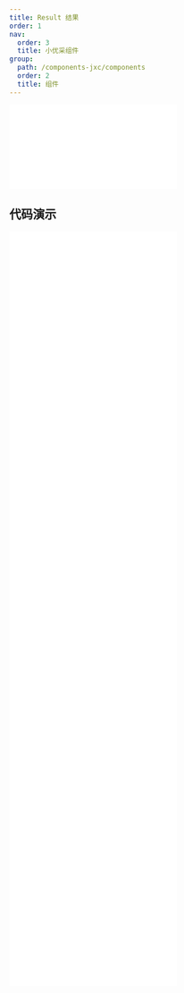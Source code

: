 ```yaml
---
title: Result 结果
order: 1
nav:
  order: 3
  title: 小优采组件
group:
  path: /components-jxc/components
  order: 2
  title: 组件
---
```


<div>
<embed src="@docs-common/result/index.md"></embed>
</div>
        
## 代码演示

<Row gutter=8>

  <Col span=24>
    
  <div class="code-box"><embed src="@abiz-rc-jxc/result/demo/403-result-jxc.md"></embed></div>
          
  <div class="code-box"><embed src="@abiz-rc-jxc/result/demo/404-result-jxc.md"></embed></div>
          
  <div class="code-box"><embed src="@abiz-rc-jxc/result/demo/500-result-jxc.md"></embed></div>
          
  <div class="code-box"><embed src="@abiz-rc-jxc/result/demo/customIcon-result-jxc.md"></embed></div>
          
  <div class="code-box"><embed src="@abiz-rc-jxc/result/demo/error-result-jxc.md"></embed></div>
          
  <div class="code-box"><embed src="@abiz-rc-jxc/result/demo/info-result-jxc.md"></embed></div>
          
  <div class="code-box"><embed src="@abiz-rc-jxc/result/demo/success-result-jxc.md"></embed></div>
          
  <div class="code-box"><embed src="@abiz-rc-jxc/result/demo/warning-result-jxc.md"></embed></div>
          
  </Col>
          
</Row>
        
<div><embed src="@docs-common/result/index-api.md"></embed><div>
        